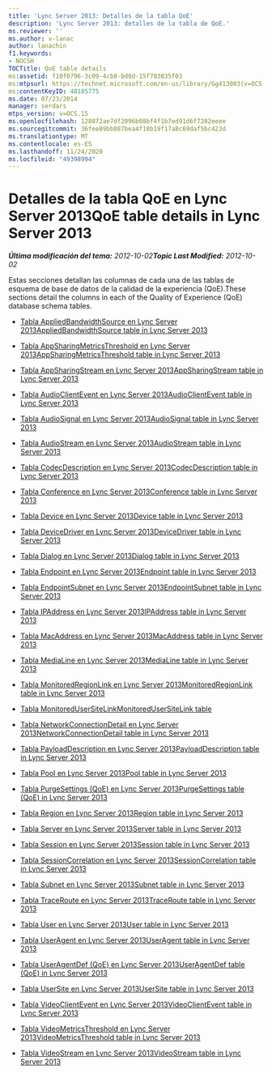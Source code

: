 ```yaml
---
title: 'Lync Server 2013: Detalles de la tabla QoE'
description: 'Lync Server 2013: detalles de la tabla de QoE.'
ms.reviewer: ''
ms.author: v-lanac
author: lanachin
f1.keywords:
- NOCSH
TOCTitle: QoE table details
ms:assetid: f10f0796-3c09-4cb8-bd0d-15f783835f03
ms:mtpsurl: https://technet.microsoft.com/en-us/library/Gg413003(v=OCS.15)
ms:contentKeyID: 48185775
ms.date: 07/23/2014
manager: serdars
mtps_version: v=OCS.15
ms.openlocfilehash: 128872ae7df2096b08bf4f1b7ed91d6f7282eeee
ms.sourcegitcommit: 36fee89bb887bea4f18b19f17a8c69daf5bc423d
ms.translationtype: MT
ms.contentlocale: es-ES
ms.lasthandoff: 11/24/2020
ms.locfileid: "49398994"
---
```

# <a name="qoe-table-details-in-lync-server-2013"></a><span data-ttu-id="2bf8f-103">Detalles de la tabla QoE en Lync Server 2013</span><span class="sxs-lookup"><span data-stu-id="2bf8f-103">QoE table details in Lync Server 2013</span></span>

<div data-xmlns="http://www.w3.org/1999/xhtml">

<div class="topic" data-xmlns="http://www.w3.org/1999/xhtml" data-msxsl="urn:schemas-microsoft-com:xslt" data-cs="https://msdn.microsoft.com/">

<div data-asp="https://msdn2.microsoft.com/asp">



</div>

<div id="mainSection">

<div id="mainBody"><span data-ttu-id="2bf8f-104">

<span> </span></span><span class="sxs-lookup"><span data-stu-id="2bf8f-104">

<span> </span></span></span>

<span data-ttu-id="2bf8f-105">_**Última modificación del tema:** 2012-10-02_</span><span class="sxs-lookup"><span data-stu-id="2bf8f-105">_**Topic Last Modified:** 2012-10-02_</span></span>

<span data-ttu-id="2bf8f-106">Estas secciones detallan las columnas de cada una de las tablas de esquema de base de datos de la calidad de la experiencia (QoE).</span><span class="sxs-lookup"><span data-stu-id="2bf8f-106">These sections detail the columns in each of the Quality of Experience (QoE) database schema tables.</span></span>

  - [<span data-ttu-id="2bf8f-107">Tabla AppliedBandwidthSource en Lync Server 2013</span><span class="sxs-lookup"><span data-stu-id="2bf8f-107">AppliedBandwidthSource table in Lync Server 2013</span></span>](lync-server-2013-appliedbandwidthsource-table.md)

  - [<span data-ttu-id="2bf8f-108">Tabla AppSharingMetricsThreshold en Lync Server 2013</span><span class="sxs-lookup"><span data-stu-id="2bf8f-108">AppSharingMetricsThreshold table in Lync Server 2013</span></span>](lync-server-2013-appsharingmetricsthreshold-table.md)

  - [<span data-ttu-id="2bf8f-109">Tabla AppSharingStream en Lync Server 2013</span><span class="sxs-lookup"><span data-stu-id="2bf8f-109">AppSharingStream table in Lync Server 2013</span></span>](lync-server-2013-appsharingstream-table.md)

  - [<span data-ttu-id="2bf8f-110">Tabla AudioClientEvent en Lync Server 2013</span><span class="sxs-lookup"><span data-stu-id="2bf8f-110">AudioClientEvent table in Lync Server 2013</span></span>](lync-server-2013-audioclientevent-table.md)

  - [<span data-ttu-id="2bf8f-111">Tabla AudioSignal en Lync Server 2013</span><span class="sxs-lookup"><span data-stu-id="2bf8f-111">AudioSignal table in Lync Server 2013</span></span>](lync-server-2013-audiosignal-table.md)

  - [<span data-ttu-id="2bf8f-112">Tabla AudioStream en Lync Server 2013</span><span class="sxs-lookup"><span data-stu-id="2bf8f-112">AudioStream table in Lync Server 2013</span></span>](lync-server-2013-audiostream-table.md)

  - [<span data-ttu-id="2bf8f-113">Tabla CodecDescription en Lync Server 2013</span><span class="sxs-lookup"><span data-stu-id="2bf8f-113">CodecDescription table in Lync Server 2013</span></span>](lync-server-2013-codecdescription-table.md)

  - [<span data-ttu-id="2bf8f-114">Tabla Conference en Lync Server 2013</span><span class="sxs-lookup"><span data-stu-id="2bf8f-114">Conference table in Lync Server 2013</span></span>](lync-server-2013-conference-table.md)

  - [<span data-ttu-id="2bf8f-115">Tabla Device en Lync Server 2013</span><span class="sxs-lookup"><span data-stu-id="2bf8f-115">Device table in Lync Server 2013</span></span>](lync-server-2013-device-table.md)

  - [<span data-ttu-id="2bf8f-116">Tabla DeviceDriver en Lync Server 2013</span><span class="sxs-lookup"><span data-stu-id="2bf8f-116">DeviceDriver table in Lync Server 2013</span></span>](lync-server-2013-devicedriver-table.md)

  - [<span data-ttu-id="2bf8f-117">Tabla Dialog en Lync Server 2013</span><span class="sxs-lookup"><span data-stu-id="2bf8f-117">Dialog table in Lync Server 2013</span></span>](lync-server-2013-dialog-table.md)

  - [<span data-ttu-id="2bf8f-118">Tabla Endpoint en Lync Server 2013</span><span class="sxs-lookup"><span data-stu-id="2bf8f-118">Endpoint table in Lync Server 2013</span></span>](lync-server-2013-endpoint-table.md)

  - [<span data-ttu-id="2bf8f-119">Tabla EndpointSubnet en Lync Server 2013</span><span class="sxs-lookup"><span data-stu-id="2bf8f-119">EndpointSubnet table in Lync Server 2013</span></span>](lync-server-2013-endpointsubnet-table.md)

  - [<span data-ttu-id="2bf8f-120">Tabla IPAddress en Lync Server 2013</span><span class="sxs-lookup"><span data-stu-id="2bf8f-120">IPAddress table in Lync Server 2013</span></span>](lync-server-2013-ipaddress-table.md)

  - [<span data-ttu-id="2bf8f-121">Tabla MacAddress en Lync Server 2013</span><span class="sxs-lookup"><span data-stu-id="2bf8f-121">MacAddress table in Lync Server 2013</span></span>](lync-server-2013-macaddress-table.md)

  - [<span data-ttu-id="2bf8f-122">Tabla MediaLine en Lync Server 2013</span><span class="sxs-lookup"><span data-stu-id="2bf8f-122">MediaLine table in Lync Server 2013</span></span>](lync-server-2013-medialine-table.md)

  - [<span data-ttu-id="2bf8f-123">Tabla MonitoredRegionLink en Lync Server 2013</span><span class="sxs-lookup"><span data-stu-id="2bf8f-123">MonitoredRegionLink table in Lync Server 2013</span></span>](lync-server-2013-monitoredregionlink-table.md)

  - [<span data-ttu-id="2bf8f-124">Tabla MonitoredUserSiteLink</span><span class="sxs-lookup"><span data-stu-id="2bf8f-124">MonitoredUserSiteLink table</span></span>](monitoredusersitelink-table.md)

  - [<span data-ttu-id="2bf8f-125">Tabla NetworkConnectionDetail en Lync Server 2013</span><span class="sxs-lookup"><span data-stu-id="2bf8f-125">NetworkConnectionDetail table in Lync Server 2013</span></span>](lync-server-2013-networkconnectiondetail-table.md)

  - [<span data-ttu-id="2bf8f-126">Tabla PayloadDescription en Lync Server 2013</span><span class="sxs-lookup"><span data-stu-id="2bf8f-126">PayloadDescription table in Lync Server 2013</span></span>](lync-server-2013-payloaddescription-table.md)

  - [<span data-ttu-id="2bf8f-127">Tabla Pool en Lync Server 2013</span><span class="sxs-lookup"><span data-stu-id="2bf8f-127">Pool table in Lync Server 2013</span></span>](lync-server-2013-pool-table.md)

  - [<span data-ttu-id="2bf8f-128">Tabla PurgeSettings (QoE) en Lync Server 2013</span><span class="sxs-lookup"><span data-stu-id="2bf8f-128">PurgeSettings table (QoE) in Lync Server 2013</span></span>](lync-server-2013-purgesettings-table-qoe.md)

  - [<span data-ttu-id="2bf8f-129">Tabla Region en Lync Server 2013</span><span class="sxs-lookup"><span data-stu-id="2bf8f-129">Region table in Lync Server 2013</span></span>](lync-server-2013-region-table.md)

  - [<span data-ttu-id="2bf8f-130">Tabla Server en Lync Server 2013</span><span class="sxs-lookup"><span data-stu-id="2bf8f-130">Server table in Lync Server 2013</span></span>](lync-server-2013-server-table.md)

  - [<span data-ttu-id="2bf8f-131">Tabla Session en Lync Server 2013</span><span class="sxs-lookup"><span data-stu-id="2bf8f-131">Session table in Lync Server 2013</span></span>](lync-server-2013-session-table.md)

  - [<span data-ttu-id="2bf8f-132">Tabla SessionCorrelation en Lync Server 2013</span><span class="sxs-lookup"><span data-stu-id="2bf8f-132">SessionCorrelation table in Lync Server 2013</span></span>](lync-server-2013-sessioncorrelation-table.md)

  - [<span data-ttu-id="2bf8f-133">Tabla Subnet en Lync Server 2013</span><span class="sxs-lookup"><span data-stu-id="2bf8f-133">Subnet table in Lync Server 2013</span></span>](lync-server-2013-subnet-table.md)

  - [<span data-ttu-id="2bf8f-134">Tabla TraceRoute en Lync Server 2013</span><span class="sxs-lookup"><span data-stu-id="2bf8f-134">TraceRoute table in Lync Server 2013</span></span>](lync-server-2013-traceroute-table.md)

  - [<span data-ttu-id="2bf8f-135">Tabla User en Lync Server 2013</span><span class="sxs-lookup"><span data-stu-id="2bf8f-135">User table in Lync Server 2013</span></span>](lync-server-2013-user-table.md)

  - [<span data-ttu-id="2bf8f-136">Tabla UserAgent en Lync Server 2013</span><span class="sxs-lookup"><span data-stu-id="2bf8f-136">UserAgent table in Lync Server 2013</span></span>](lync-server-2013-useragent-table.md)

  - [<span data-ttu-id="2bf8f-137">Tabla UserAgentDef (QoE) en Lync Server 2013</span><span class="sxs-lookup"><span data-stu-id="2bf8f-137">UserAgentDef table (QoE) in Lync Server 2013</span></span>](lync-server-2013-useragentdef-table-qoe.md)

  - [<span data-ttu-id="2bf8f-138">Tabla UserSite en Lync Server 2013</span><span class="sxs-lookup"><span data-stu-id="2bf8f-138">UserSite table in Lync Server 2013</span></span>](lync-server-2013-usersite-table.md)

  - [<span data-ttu-id="2bf8f-139">Tabla VideoClientEvent en Lync Server 2013</span><span class="sxs-lookup"><span data-stu-id="2bf8f-139">VideoClientEvent table in Lync Server 2013</span></span>](lync-server-2013-videoclientevent-table.md)

  - [<span data-ttu-id="2bf8f-140">Tabla VideoMetricsThreshold en Lync Server 2013</span><span class="sxs-lookup"><span data-stu-id="2bf8f-140">VideoMetricsThreshold table in Lync Server 2013</span></span>](lync-server-2013-videometricsthreshold-table.md)

  - [<span data-ttu-id="2bf8f-141">Tabla VideoStream en Lync Server 2013</span><span class="sxs-lookup"><span data-stu-id="2bf8f-141">VideoStream table in Lync Server 2013</span></span>](lync-server-2013-videostream-table.md)

<span data-ttu-id="2bf8f-142"></div>

<span> </span>

</div>

</div>

</span><span class="sxs-lookup"><span data-stu-id="2bf8f-142"></div>

<span> </span>

</div>

</div>

</span></span></div>

